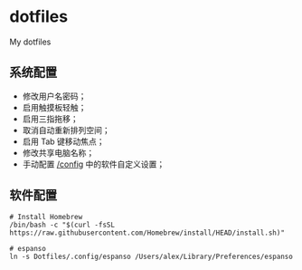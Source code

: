 # dotfiles

My dotfiles

## 系统配置

- 修改用户名密码；
- 启用触摸板轻触；
- 启用三指拖移；
- 取消自动重新排列空间；
- 启用 Tab 键移动焦点；
- 修改共享电脑名称；
- 手动配置 [/config](config) 中的软件自定义设置；

## 软件配置

```Shell
# Install Homebrew
/bin/bash -c "$(curl -fsSL https://raw.githubusercontent.com/Homebrew/install/HEAD/install.sh)"

# espanso
ln -s Dotfiles/.config/espanso /Users/alex/Library/Preferences/espanso
```
